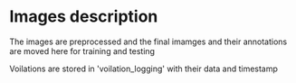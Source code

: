 # Images description

The images are preprocessed and the final imamges and their annotations are moved here for training and testing

Voilations are stored in 'voilation_logging' with their data and timestamp